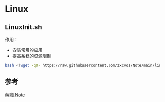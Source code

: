 # Linux

## LinuxInit.sh

作用：

* 安装常用的应用
* 提高系统的资源限制

```sh
bash <(wget -qO- https://raw.githubusercontent.com/zxcvos/Note/main/linux/LinuxInit.sh)
```

## 参考

[萌咖 Note][MoeClub-Note]

[MoeClub-Note]: https://github.com/MoeClub/Note (Some Note)
